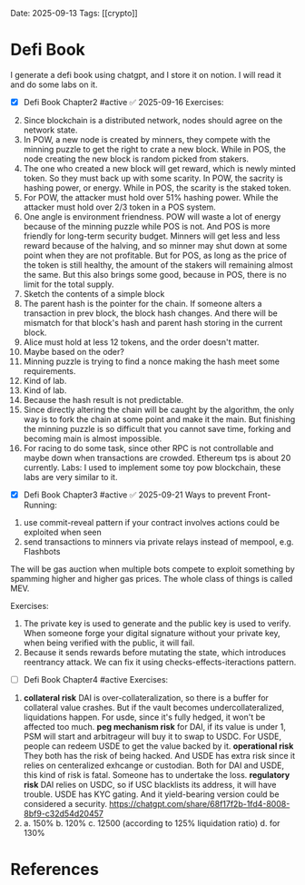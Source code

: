 Date: 2025-09-13
Tags: [[crypto]]

# Defi Book

I generate a defi book using chatgpt, and I store it on notion. I will read it and do some labs on it.

- [x] Defi Book Chapter2 #active ✅ 2025-09-16
Exercises:
2. Since blockchain is a distributed network, nodes should agree on the network state. 
3. In POW, a new node is created by minners, they compete with the minning puzzle to get the right to crate a new block. While in POS, the node creating the new block is random picked from stakers.
4. The one who created a new block will get reward, which is newly minted token. So they must back up with some scarity. In POW, the sacrity is hashing power, or energy. While in POS, the scarity is the staked token.
5. For POW, the attacker must hold over 51% hashing power. While the attacker must hold over 2/3 token in a POS system.
6. One angle is environment friendness. POW will waste a lot of energy because of the minning puzzle while POS is not. And POS is more friendly for long-term security budget. Minners will get less and less reward because of the halving, and so minner may shut down at some point when they are not profitable. But for POS, as long as the price of the token is still healthy, the amount of the stakers will remaining almost the same. But this also brings some good, because in POS, there is no limit for the total supply.
7. Sketch the contents of a simple block
8. The parent hash is the pointer for the chain. If someone alters a transaction in prev block, the block hash changes. And there will be mismatch for that block's hash and parent hash storing in the current block. 
9. Alice must hold at less 12 tokens, and the order doesn't matter.
10. Maybe based on the oder?
11. Minning puzzle is trying to find a nonce making the hash meet some requirements.
12. Kind of lab.
13. Kind of lab.
14. Because the hash result is not predictable.
15. Since directly altering the chain will be caught by the algorithm, the only way is to fork the chain at some point and make it the main. But finishing the minning puzzle is so difficult that you cannot save time, forking and becoming main is almost impossible. 
16. For racing to do some task, since other RPC is not controllable and maybe down when transactions are crowded. Ethereum tps is about 20 currently.
Labs:
I used to implement some toy pow blockchain, these labs are very similar to it.


- [x] Defi Book Chapter3 #active ✅ 2025-09-21
Ways to prevent Front-Running:
1. use commit-reveal pattern if your contract involves actions could be exploited when seen
2. send transactions to minners via private relays instead of mempool, e.g. Flashbots

The will be gas auction when multiple bots compete to exploit something by spamming higher and higher gas prices. The whole class of things is called MEV.

Exercises:
1. The private key is used to generate and the public key is used to verify. When someone forge your digital signature without your private key, when being verified with the public, it will fail.
2. Because it sends rewards before mutating the state, which introduces reentrancy attack. We can fix it using checks-effects-iteractions pattern.

- [ ] Defi Book Chapter4 #active 
Exercises:
1. **collateral risk** DAI is over-collateralization, so there is a buffer for collateral value crashes. But if the vault becomes undercollateralized, liquidations happen. For usde, since it's fully hedged, it won't be affected too much. **peg mechanism risk** for DAI, if its value is under 1, PSM will start and  arbitrageur will buy it to swap to USDC. For USDE, people can redeem USDE to get the value backed by it. **operational risk** They both has the risk of being hacked. And USDE has extra risk since it relies on centeralized exhcange or custodian. Both for DAI and USDE, this kind of risk is fatal. Someone has to undertake the loss. **regulatory risk** DAI relies on USDC, so if USC blacklists its address, it will have trouble. USDE has KYC gating. And it yield-bearing version could be considered a security.
   https://chatgpt.com/share/68f17f2b-1fd4-8008-8bf9-c32d54d20457
2. a. 150% b. 120% c. 12500 (according to 125% liquidation ratio) d. for 130%



# References
